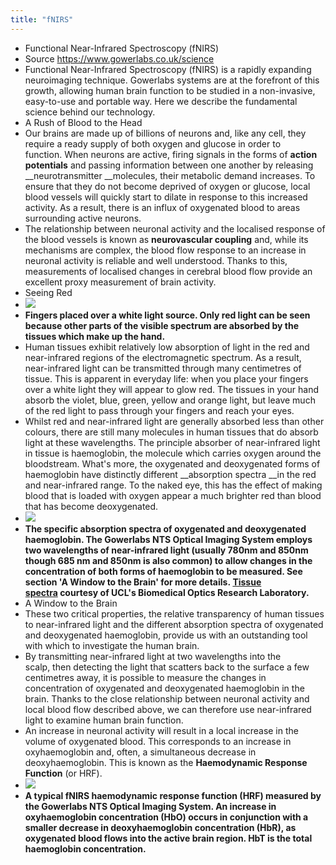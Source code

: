 ```yaml
---
title: "fNIRS"
---
```


- Functional Near-Infrared Spectroscopy (fNIRS)<span id='hwK7oyMbD'/>
- Source https://www.gowerlabs.co.uk/science<span id='Dv14HzyNq'/>
- Functional Near-Infrared Spectroscopy (fNIRS) is a rapidly expanding neuroimaging technique. Gowerlabs systems are at the forefront of this growth, allowing human brain function to be studied in a non-invasive, easy-to-use and portable way. Here we describe the fundamental science behind our technology.<span id='dc74gl9Gm'/>
- A Rush of Blood to the Head<span id='78aHlGMXP'/>
- Our brains are made up of billions of neurons and, like any cell, they require a ready supply of both oxygen and glucose in order to function. When neurons are active, firing signals in the forms of __action potentials__ and passing information between one another by releasing __neurotransmitter __molecules, their metabolic demand increases. To ensure that they do not become deprived of oxygen or glucose, local blood vessels will quickly start to dilate in response to this increased activity. As a result, there is an influx of oxygenated blood to areas surrounding active neurons.<span id='PE4GY0IwJ'/>
- The relationship between neuronal activity and the localised response of the blood vessels is known as __neurovascular coupling__ and, while its mechanisms are complex, the blood flow response to an increase in neuronal activity is reliable and well understood. Thanks to this, measurements of localised changes in cerebral blood flow provide an excellent proxy measurement of brain activity.<span id='kLNoU2jFr'/>
- Seeing Red<span id='FZxEEWIv4'/>
- ![](https://images.squarespace-cdn.com/content/v1/57adf3c26b8f5bf49e430bc7/1483548422954-G5FVP0KATQMATD95BPGH/ke17ZwdGBToddI8pDm48kFWxnDtCdRm2WA9rXcwtIYR7gQa3H78H3Y0txjaiv_0fDoOvxcdMmMKkDsyUqMSsMWxHk725yiiHCCLfrh8O1z5QPOohDIaIeljMHgDF5CVlOqpeNLcJ80NK65_fV7S1UcTSrQkGwCGRqSxozz07hWZrYGYYH8sg4qn8Lpf9k1pYMHPsat2_S1jaQY3SwdyaXg/image-asset.jpeg?format=500w)<span id='o8AoyeicC'/>
- __Fingers placed over a white light source. Only red light can be seen because other parts of the visible spectrum are absorbed by the tissues which make up the hand.__<span id='uzh57nEcK'/>
- Human tissues exhibit relatively low absorption of light in the red and near-infrared regions of the electromagnetic spectrum. As a result, near-infrared light can be transmitted through many centimetres of tissue. This is apparent in everyday life: when you place your fingers over a white light they will appear to glow red. The tissues in your hand absorb the violet, blue, green, yellow and orange light, but leave much of the red light to pass through your fingers and reach your eyes.<span id='rNuGTXqYX'/>
- Whilst red and near-infrared light are generally absorbed less than other colours, there are still many molecules in human tissues that do absorb light at these wavelengths. The principle absorber of near-infrared light in tissue is haemoglobin, the molecule which carries oxygen around the bloodstream. What's more, the oxygenated and deoxygenated forms of haemoglobin have distinctly different __absorption spectra __in the red and near-infrared range. To the naked eye, this has the effect of making blood that is loaded with oxygen appear a much brighter red than blood that has become deoxygenated.<span id='wwkC82IoQ'/>
- ![](https://images.squarespace-cdn.com/content/v1/57adf3c26b8f5bf49e430bc7/1483548625757-NKD34N6RVRXF1S7QR4VT/ke17ZwdGBToddI8pDm48kDFOOhKEidSWvckTklx3WY57gQa3H78H3Y0txjaiv_0fDoOvxcdMmMKkDsyUqMSsMWxHk725yiiHCCLfrh8O1z5QPOohDIaIeljMHgDF5CVlOqpeNLcJ80NK65_fV7S1UWEwI0_YuXaecS74ATZyCWYsT9t2A8fpqXIwJSevCzqWtBAtIl5JeUEAOGsqyGfdPg/image-asset.jpeg?format=500w)<span id='bbcpkHPL_'/>
- __The specific absorption spectra of oxygenated and deoxygenated haemoglobin. The Gowerlabs NTS Optical Imaging System employs two wavelengths of near-infrared light (usually 780nm and 850nm though 685 nm and 850nm is also common) to allow changes in the concentration of both forms of haemoglobin to be measured. See section 'A Window to the Brain' for more details. __[__Tissue spectra__](http://www.ucl.ac.uk/medphys/research/borl/intro/spectra)__ courtesy of UCL's Biomedical Optics Research Laboratory.__<span id='3CP8KIfsx'/>
- A Window to the Brain<span id='r5iZisXC5'/>
- These two critical properties, the relative transparency of human tissues to near-infrared light and the different absorption spectra of oxygenated and deoxygenated haemoglobin, provide us with an outstanding tool with which to investigate the human brain.<span id='GFGtrXbJF'/>
- By transmitting near-infrared light at two wavelengths into the scalp, then detecting the light that scatters back to the surface a few centimetres away, it is possible to measure the changes in concentration of oxygenated and deoxygenated haemoglobin in the brain. Thanks to the close relationship between neuronal activity and local blood flow described above, we can therefore use near-infrared light to examine human brain function.<span id='sAECD2iVk'/>
- An increase in neuronal activity will result in a local increase in the volume of oxygenated blood. This corresponds to an increase in oxyhaemoglobin and, often, a simultaneous decrease in deoxyhaemoglobin. This is known as the __Haemodynamic Response Function__ (or HRF).<span id='rNz__kqDD'/>
- ![](https://images.squarespace-cdn.com/content/v1/57adf3c26b8f5bf49e430bc7/1483548587238-LAAH9QBFQTY2SC8MLQNO/ke17ZwdGBToddI8pDm48kPfjUUmB-gw7KgoATaI25dN7gQa3H78H3Y0txjaiv_0fDoOvxcdMmMKkDsyUqMSsMWxHk725yiiHCCLfrh8O1z5QPOohDIaIeljMHgDF5CVlOqpeNLcJ80NK65_fV7S1Ufwd-l_JZYfbfqpVCAZUXKiLCmlZTIf2bdnD_0laChfBpygZMNSAPtQr-kV0SxGO-A/image-asset.jpeg?format=500w)<span id='FvvwQFN6k'/>
- __A typical fNIRS haemodynamic response function (HRF) measured by the Gowerlabs NTS Optical Imaging System. An increase in oxyhaemoglobin concentration (HbO) occurs in conjunction with a smaller decrease in deoxyhaemoglobin concentration (HbR), as oxygenated blood flows into the active brain region. HbT is the total haemoglobin concentration.__<span id='_l-1l-mmG'/>
